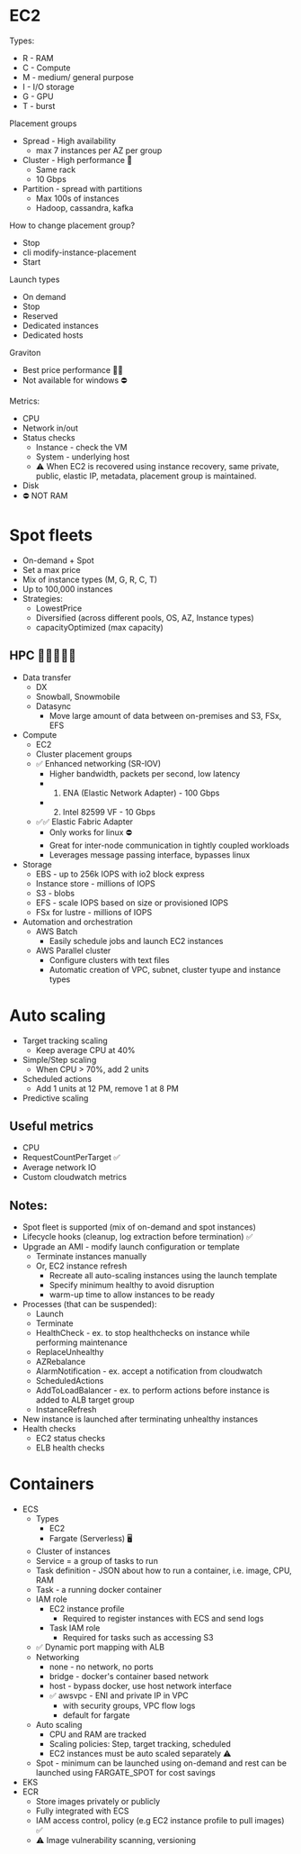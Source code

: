 EC2
=

Types:
- R - RAM
- C - Compute
- M - medium/ general purpose 
- I - I/O storage
- G - GPU
- T - burst

Placement groups
- Spread - High availability
  - max 7 instances per AZ per group
- Cluster - High performance 🚀
  - Same rack
  - 10 Gbps
- Partition - spread with partitions
  - Max 100s of instances
  - Hadoop, cassandra, kafka

How to change placement group?
- Stop
- cli modify-instance-placement
- Start

Launch types
- On demand
- Stop
- Reserved
- Dedicated instances
- Dedicated hosts

Graviton
- Best price performance 🚀💲
- Not available for windows ⛔

Metrics:
- CPU
- Network in/out
- Status checks 
  - Instance - check the VM
  - System - underlying host
  - ⚠️ When EC2 is recovered using instance recovery, same private, public, elastic IP, metadata, placement group is maintained.
- Disk
- ⛔ NOT RAM

Spot fleets
=

- On-demand + Spot
- Set a max price
- Mix of instance types (M, G, R, C, T)
- Up to 100,000 instances
- Strategies:
  - LowestPrice
  - Diversified (across different pools, OS, AZ, Instance types)
  - capacityOptimized (max capacity)

HPC 🚀🚀🚀🚀🚀
-

- Data transfer
  - DX
  - Snowball, Snowmobile
  - Datasync
    - Move large amount of data between on-premises and S3, FSx, EFS
- Compute
  - EC2
  - Cluster placement groups
  - ✅ Enhanced networking (SR-IOV)
    - Higher bandwidth, packets per second, low latency
    - 1. ENA (Elastic Network Adapter) - 100 Gbps
    - 2. Intel 82599 VF - 10 Gbps
  - ✅✅ Elastic Fabric Adapter
    - Only works for linux ⛔
    - Great for inter-node communication in tightly coupled workloads
    - Leverages message passing interface, bypasses linux
- Storage
  - EBS - up to 256k IOPS with io2 block express
  - Instance store - millions of IOPS
  - S3 - blobs
  - EFS - scale IOPS based on size or provisioned IOPS
  - FSx for lustre - millions of IOPS
- Automation and orchestration
  - AWS Batch
    - Easily schedule jobs and launch EC2 instances 
  - AWS Parallel cluster
    - Configure clusters with text files
    - Automatic creation of VPC, subnet, cluster tyupe and instance types

Auto scaling
=

- Target tracking scaling
  - Keep average CPU at 40%
- Simple/Step scaling
  - When CPU > 70%, add 2 units
- Scheduled actions
  - Add 1 units at 12 PM, remove 1 at 8 PM
- Predictive scaling

Useful metrics
-

- CPU
- RequestCountPerTarget ✅
- Average network IO
- Custom cloudwatch metrics

Notes:
-

- Spot fleet is supported (mix of on-demand and spot instances)
- Lifecycle hooks (cleanup, log extraction before termination) ✅
- Upgrade an AMI - modify launch configuration or template
  - Terminate instances manually
  - Or, EC2 instance refresh
    - Recreate all auto-scaling instances using the launch template
    - Specify minimum healthy to avoid disruption
    - warm-up time to allow instances to be ready
- Processes (that can be suspended):
  - Launch
  - Terminate
  - HealthCheck - ex. to stop healthchecks on instance while performing maintenance
  - ReplaceUnhealthy
  - AZRebalance
  - AlarmNotification - ex. accept a notification from cloudwatch
  - ScheduledActions
  - AddToLoadBalancer - ex. to perform actions before instance is added to ALB target group
  - InstanceRefresh
- New instance is launched after terminating unhealthy instances
- Health checks
  - EC2 status checks
  - ELB health checks

Containers
=

- ECS
  - Types
    - EC2
    - Fargate (Serverless) 🖥️
  - Cluster of instances
  - Service = a group of tasks to run
  - Task definition - JSON about how to run a container, i.e. image, CPU, RAM
  - Task - a running docker container
  - IAM role
    - EC2 instance profile
      - Required to register instances with ECS and send logs
    - Task IAM role
      - Required for tasks such as accessing S3
  - ✅ Dynamic port mapping with ALB
  - Networking
    - none - no network, no ports
    - bridge - docker's container based network
    - host - bypass docker, use host network interface
    - ✅ awsvpc - ENI and private IP in VPC
      - with security groups, VPC flow logs
      - default for fargate
  - Auto scaling
    - CPU and RAM are tracked
    - Scaling policies: Step, target tracking, scheduled
    - EC2 instances must be auto scaled separately ⚠️
  - Spot - minimum can be launched using on-demand and rest can be launched using FARGATE_SPOT for cost savings
- EKS
- ECR 
  - Store images privately or publicly
  - Fully integrated with ECS
  - IAM access control, policy (e.g EC2 instance profile to pull images) ✅
  - ⚠️ Image vulnerability scanning, versioning